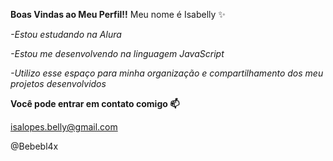 **Boas Vindas ao Meu Perfil!!**
   Meu nome é Isabelly ✨ 

_-Estou estudando na Alura_

_-Estou me desenvolvendo na linguagem JavaScript_

_-Utilizo esse espaço para minha organização e compartilhamento dos meu projetos desenvolvidos_

**Você pode entrar em contato comigo 📫**

isalopes.belly@gmail.com

@Bebebl4x
